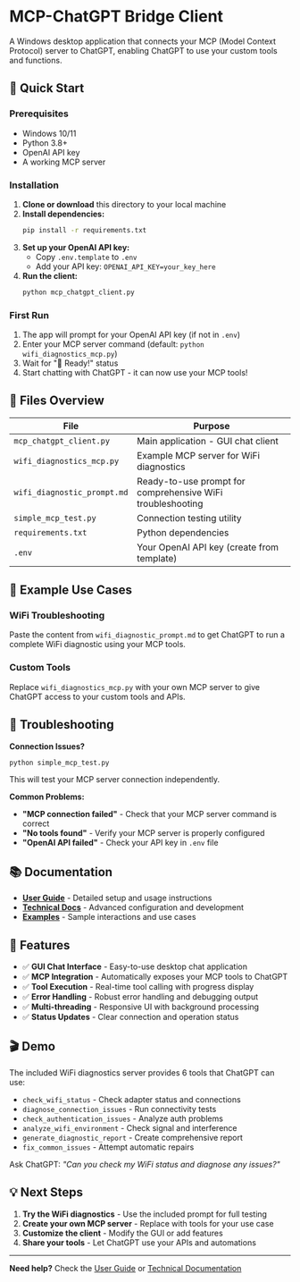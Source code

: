 # MCP-ChatGPT Bridge Client

A Windows desktop application that connects your MCP (Model Context Protocol) server to ChatGPT, enabling ChatGPT to use your custom tools and functions.

## 🚀 Quick Start

### Prerequisites
- Windows 10/11
- Python 3.8+
- OpenAI API key
- A working MCP server

### Installation
1. **Clone or download** this directory to your local machine
2. **Install dependencies:**
   ```bash
   pip install -r requirements.txt
   ```
3. **Set up your OpenAI API key:**
   - Copy `.env.template` to `.env`
   - Add your API key: `OPENAI_API_KEY=your_key_here`
4. **Run the client:**
   ```bash
   python mcp_chatgpt_client.py
   ```

### First Run
1. The app will prompt for your OpenAI API key (if not in `.env`)
2. Enter your MCP server command (default: `python wifi_diagnostics_mcp.py`)
3. Wait for "🎉 Ready!" status
4. Start chatting with ChatGPT - it can now use your MCP tools!

## 📁 Files Overview

| File | Purpose |
|------|---------|
| `mcp_chatgpt_client.py` | Main application - GUI chat client |
| `wifi_diagnostics_mcp.py` | Example MCP server for WiFi diagnostics |
| `wifi_diagnostic_prompt.md` | Ready-to-use prompt for comprehensive WiFi troubleshooting |
| `simple_mcp_test.py` | Connection testing utility |
| `requirements.txt` | Python dependencies |
| `.env` | Your OpenAI API key (create from template) |

## 🎯 Example Use Cases

### WiFi Troubleshooting
Paste the content from `wifi_diagnostic_prompt.md` to get ChatGPT to run a complete WiFi diagnostic using your MCP tools.

### Custom Tools
Replace `wifi_diagnostics_mcp.py` with your own MCP server to give ChatGPT access to your custom tools and APIs.

## 🔧 Troubleshooting

**Connection Issues?**
```bash
python simple_mcp_test.py
```
This will test your MCP server connection independently.

**Common Problems:**
- **\"MCP connection failed\"** - Check that your MCP server command is correct
- **\"No tools found\"** - Verify your MCP server is properly configured
- **\"OpenAI API failed\"** - Check your API key in `.env` file

## 📚 Documentation

- **[User Guide](USER_GUIDE.md)** - Detailed setup and usage instructions
- **[Technical Docs](TECHNICAL_DOCS.md)** - Advanced configuration and development
- **[Examples](EXAMPLES.md)** - Sample interactions and use cases

## 🌟 Features

- ✅ **GUI Chat Interface** - Easy-to-use desktop chat application
- ✅ **MCP Integration** - Automatically exposes your MCP tools to ChatGPT
- ✅ **Tool Execution** - Real-time tool calling with progress display
- ✅ **Error Handling** - Robust error handling and debugging output
- ✅ **Multi-threading** - Responsive UI with background processing
- ✅ **Status Updates** - Clear connection and operation status

## 🎬 Demo

The included WiFi diagnostics server provides 6 tools that ChatGPT can use:
- `check_wifi_status` - Check adapter status and connections
- `diagnose_connection_issues` - Run connectivity tests
- `check_authentication_issues` - Analyze auth problems
- `analyze_wifi_environment` - Check signal and interference
- `generate_diagnostic_report` - Create comprehensive report
- `fix_common_issues` - Attempt automatic repairs

Ask ChatGPT: *\"Can you check my WiFi status and diagnose any issues?\"*

## 💡 Next Steps

1. **Try the WiFi diagnostics** - Use the included prompt for full testing
2. **Create your own MCP server** - Replace with tools for your use case
3. **Customize the client** - Modify the GUI or add features
4. **Share your tools** - Let ChatGPT use your APIs and automations

---

**Need help?** Check the [User Guide](USER_GUIDE.md) or [Technical Documentation](TECHNICAL_DOCS.md)